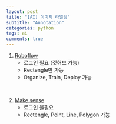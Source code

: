```yaml
---
layout: post
title: "[AI] 이미지 라벨링"
subtitle: "Annotation"
categories: python
tags: ai
comments: true
---
```


1. [Roboflow](https://roboflow.com/)
    * 로그인 필요 (깃허브 가능)
    * Rectengle만 가능
    * Organize, Train, Deploy 가능
<br>

2. [Make sense](https://www.makesense.ai/)
    * 로그인 불필요
    * Rectengle, Point, Line, Polygon 가능